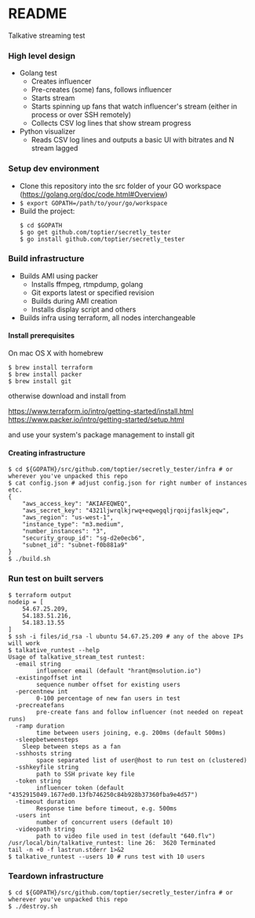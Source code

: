 # README #

Talkative streaming test

### High level design
* Golang test
    * Creates influencer
    * Pre-creates (some) fans, follows influencer
    * Starts stream
    * Starts spinning up fans that watch influencer's stream (either in process or over SSH remotely)
    * Collects CSV log lines that show stream progress
* Python visualizer
    * Reads CSV log lines and outputs a basic UI with bitrates and N stream lagged

### Setup dev environment ###

* Clone this repository into the src folder of your GO workspace (https://golang.org/doc/code.html#Overview)
* `$ export GOPATH=/path/to/your/go/workspace`
* Build the project:
    ```
    $ cd $GOPATH
    $ go get github.com/toptier/secretly_tester
    $ go install github.com/toptier/secretly_tester
    ```

### Build infrastructure ###

* Builds AMI using packer
    * Installs ffmpeg, rtmpdump, golang
    * Git exports latest or specified revision
    * Builds during AMI creation
    * Installs display script and others
* Builds infra using terraform, all nodes interchangeable

#### Install prerequisites

On mac OS X with homebrew
```
$ brew install terraform
$ brew install packer
$ brew install git
```

otherwise download and install from

https://www.terraform.io/intro/getting-started/install.html
https://www.packer.io/intro/getting-started/setup.html

and use your system's package management to install git

#### Creating infrastructure

```
$ cd ${GOPATH}/src/github.com/toptier/secretly_tester/infra # or wherever you've unpacked this repo
$ cat config.json # adjust config.json for right number of instances etc.
{
    "aws_access_key": "AKIAFEQWEQ",
    "aws_secret_key": "4321ljwrqlkjrwq+eqwegqljrqoijfaslkjeqw",
    "aws_region": "us-west-1",
    "instance_type": "m3.medium",
    "number_instances": "3",
    "security_group_id": "sg-d2e0ecb6",
    "subnet_id": "subnet-f0b881a9"
}
$ ./build.sh
```

### Run test on built servers

```
$ terraform output
nodeip = [
    54.67.25.209,
    54.183.51.216,
    54.183.13.55
]
$ ssh -i files/id_rsa -l ubuntu 54.67.25.209 # any of the above IPs will work
$ talkative_runtest --help
Usage of talkative_stream_test runtest:
  -email string
        influencer email (default "hrant@msolution.io")
  -existingoffset int
        sequence number offset for existing users
  -percentnew int
        0-100 percentage of new fan users in test
  -precreatefans
        pre-create fans and follow influencer (not needed on repeat runs)
  -ramp duration
        time between users joining, e.g. 200ms (default 500ms)
  -sleepbetweensteps
  	Sleep between steps as a fan
  -sshhosts string
        space separated list of user@host to run test on (clustered)
  -sshkeyfile string
        path to SSH private key file
  -token string
        influencer token (default "4352915049.1677ed0.13fb746250c84b928b37360fba9e4d57")
  -timeout duration
    	Response time before timeout, e.g. 500ms
  -users int
        number of concurrent users (default 10)
  -videopath string
        path to video file used in test (default "640.flv")
/usr/local/bin/talkative_runtest: line 26:  3620 Terminated              tail -n +0 -f lastrun.stderr 1>&2
$ talkative_runtest --users 10 # runs test with 10 users
```

### Teardown infrastructure

```
$ cd ${GOPATH}/src/github.com/toptier/secretly_tester/infra # or wherever you've unpacked this repo
$ ./destroy.sh
```
